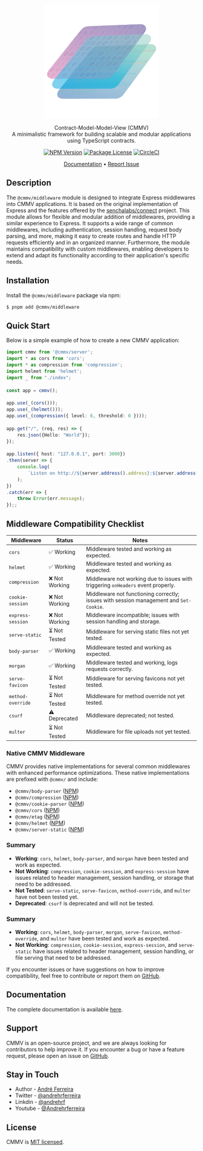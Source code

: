 <p align="center">
  <a href="https://cmmv.io/" target="blank"><img src="https://raw.githubusercontent.com/andrehrferreira/docs.cmmv.io/main/public/assets/logo_CMMV2_icon.png" width="300" alt="CMMV Logo" /></a>
</p>
<p align="center">Contract-Model-Model-View (CMMV) <br/> A minimalistic framework for building scalable and modular applications using TypeScript contracts.</p>
<p align="center">
    <a href="https://www.npmjs.com/package/@cmmv/core"><img src="https://img.shields.io/npm/v/@cmmv/core.svg" alt="NPM Version" /></a>
    <a href="https://github.com/andrehrferreira/cmmv-server/blob/main/LICENSE"><img src="https://img.shields.io/npm/l/@cmmv/core.svg" alt="Package License" /></a>
    <a href="https://dl.circleci.com/status-badge/redirect/circleci/QyJWAYrZ9JTfN1eubSDo5u/JEtDUbr1cNkGRxfKFJo7oR/tree/main" target="_blank"><img src="https://dl.circleci.com/status-badge/img/circleci/QyJWAYrZ9JTfN1eubSDo5u/JEtDUbr1cNkGRxfKFJo7oR/tree/main.svg?style=svg" alt="CircleCI" /></a>
</p>

<p align="center">
  <a href="https://cmmv.io">Documentation</a> &bull;
  <a href="https://github.com/andrehrferreira/cmmv-server/issues">Report Issue</a>
</p>

## Description

The ``@cmmv/middleware`` module is designed to integrate Express middlewares into CMMV applications. It is based on the original implementation of Express and the features offered by the [senchalabs/connect](https://github.com/senchalabs/connect) project. This module allows for flexible and modular addition of middlewares, providing a similar experience to Express. It supports a wide range of common middlewares, including authentication, session handling, request body parsing, and more, making it easy to create routes and handle HTTP requests efficiently and in an organized manner. Furthermore, the module maintains compatibility with custom middlewares, enabling developers to extend and adapt its functionality according to their application's specific needs.

## Installation

Install the ``@cmmv/middleware`` package via npm:

```bash
$ pnpm add @cmmv/middleware
```

## Quick Start

Below is a simple example of how to create a new CMMV application:

```typescript
import cmmv from '@cmmv/server';
import * as cors from 'cors';
import * as compression from 'compression';
import helmet from 'helmet';
import _ from "./index";

const app = cmmv();

app.use(_(cors()));
app.use(_(helmet()));
app.use(_(compression({ level: 6, threshold: 0 })));

app.get("/", (req, res) => {
    res.json({Hello: "World"});
});

app.listen({ host: "127.0.0.1", port: 3000})
.then(server => {
    console.log(
        `Listen on http://${server.address().address}:${server.address().port}`,
    );
})
.catch(err => {
    throw Error(err.message);
});;
```

## Middleware Compatibility Checklist

| Middleware        | Status        | Notes                                                                                 |
|-------------------|--------------|---------------------------------------------------------------------------------------|
| `cors`            | ✅ Working   | Middleware tested and working as expected.                                            |
| `helmet`          | ✅ Working   | Middleware tested and working as expected.                                            |
| `compression`     | ❌ Not Working | Middleware not working due to issues with triggering `onHeaders` event properly.       |
| `cookie-session`  | ❌ Not Working | Middleware not functioning correctly; issues with session management and `Set-Cookie`. |
| `express-session` | ❌ Not Working | Middleware incompatible; issues with session handling and storage.                     |
| `serve-static`    | ⏳ Not Tested | Middleware for serving static files not yet tested.                                    |
| `body-parser`     | ✅ Working   | Middleware tested and working as expected.                                            |
| `morgan`          | ✅ Working   | Middleware tested and working, logs requests correctly.                               |
| `serve-favicon`   | ⏳ Not Tested | Middleware for serving favicons not yet tested.                                       |
| `method-override` | ⏳ Not Tested | Middleware for method override not yet tested.                                        |
| `csurf`           | ⚠️ Deprecated | Middleware deprecated; not tested.                                                   |
| `multer`          | ⏳ Not Tested | Middleware for file uploads not yet tested.                                           |

### Native CMMV Middleware

CMMV provides native implementations for several common middlewares with enhanced performance optimizations. These native implementations are prefixed with `@cmmv/` and include:

- `@cmmv/body-parser` ([NPM](https://www.npmjs.com/package/@cmmv/body-parser))
- `@cmmv/compression` ([NPM](https://www.npmjs.com/package/@cmmv/compression))
- `@cmmv/cookie-parser` ([NPM](https://www.npmjs.com/package/@cmmv/cookie-parser))
- `@cmmv/cors` ([NPM](https://www.npmjs.com/package/@cmmv/cors))
- `@cmmv/etag` ([NPM](https://www.npmjs.com/package/@cmmv/etag))
- `@cmmv/helmet` ([NPM](https://www.npmjs.com/package/@cmmv/helmet))
- `@cmmv/server-static` ([NPM](https://www.npmjs.com/package/@cmmv/server-static))

### Summary

- **Working**: `cors`, `helmet`, `body-parser`, and `morgan` have been tested and work as expected.
- **Not Working**: `compression`, `cookie-session`, and `express-session` have issues related to header management, session handling, or storage that need to be addressed.
- **Not Tested**: `serve-static`, `serve-favicon`, `method-override`, and `multer` have not been tested yet.
- **Deprecated**: `csurf` is deprecated and will not be tested.

### Summary

- **Working**: `cors`, `helmet`, `body-parser`, `morgan`, `serve-favicon`, `method-override`, and `multer` have been tested and work as expected.
- **Not Working**: `compression`, `cookie-session`, `express-session`, and `serve-static` have issues related to header management, session handling, or file serving that need to be addressed.

If you encounter issues or have suggestions on how to improve compatibility, feel free to contribute or report them on [GitHub](https://github.com/andrehrferreira/cmmv-server/issues).

## Documentation

The complete documentation is available [here](https://cmmv.io).

## Support

CMMV is an open-source project, and we are always looking for contributors to help improve it. If you encounter a bug or have a feature request, please open an issue on [GitHub](https://github.com/andrehrferreira/cmmv-server/issues).

## Stay in Touch

- Author - [André Ferreira](https://github.com/andrehrferreira)
- Twitter - [@andrehrferreira](https://twitter.com/andrehrferreira)
- Linkdin - [@andrehrf](https://www.linkedin.com/in/andrehrf)
- Youtube - [@Andrehrferreira](https://www.youtube.com/@Andrehrferreira)

## License

CMMV is [MIT licensed](LICENSE).
